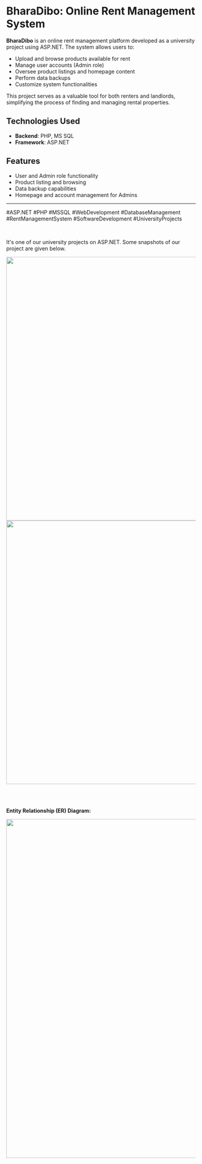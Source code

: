 # BharaDibo: Online Rent Management System

**BharaDibo** is an online rent management platform developed as a university project using ASP.NET. The system allows users to:

- Upload and browse products available for rent
- Manage user accounts (Admin role)
- Oversee product listings and homepage content
- Perform data backups
- Customize system functionalities

This project serves as a valuable tool for both renters and landlords, simplifying the process of finding and managing rental properties.

## Technologies Used
- **Backend**: PHP, MS SQL
- **Framework**: ASP.NET

## Features
- User and Admin role functionality
- Product listing and browsing
- Data backup capabilities
- Homepage and account management for Admins

---
#ASP.NET #PHP #MSSQL #WebDevelopment #DatabaseManagement #RentManagementSystem #SoftwareDevelopment #UniversityProjects

<br />

It's one of our university projects on ASP.NET. Some snapshots of our project are given below. <br /> 
<div align="center">
  <img src="https://github.com/AKC23/BharaDibo/assets/57568723/af3dfba6-1237-4e20-b5ea-a51c40e2a04d" width="700"><br />
  <img src="https://github.com/AKC23/BharaDibo/assets/57568723/c1c3d302-fe9e-4327-9afa-3d9c45c366e8" width="700">
</div>

<br /><br /> 

**Entity Relationship (ER) Diagram:**
<div align="center">
  <img src="https://github.com/AKC23/BharaDibo/assets/57568723/24351b63-24f7-404e-959c-3e9358b2ffc2" width="900">
</div>
